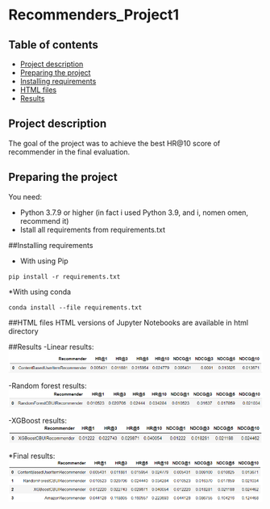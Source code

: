 # Recommenders_Project1
## Table of contents
* [Project description](#project-description)
* [Preparing the project](#Preparing-the-project)
* [Installing requirements](#Installing-requirements)
* [HTML files](#HTML-files)
* [Results](#Results)

## Project description
The goal of the project was to achieve the best HR@10 score of recommender in the final evaluation.




## Preparing the project
You need:
* Python 3.7.9 or higher (in fact i used Python 3.9, and i, nomen omen, recommend it)
* Istall all requirements from requirements.txt

##Installing requirements
* With using Pip
```
pip install -r requirements.txt
```

*With using conda
```
conda install --file requirements.txt
```

##HTML files
HTML versions of Jupyter Notebooks are available in html directory

##Results
-Linear results:
![Linear results](./readme/linear.png)

-Random forest results:
![Random forest results](./readme/randomforest.png)

-XGBoost results:
![XGBoost results](./readme/xgboost.png)

*Final results:
![Final results](./readme/results.png)
